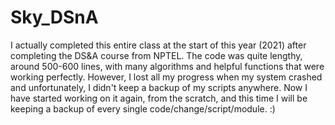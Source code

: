 # Sky_DSnA
I actually completed this entire class at the start of this year (2021) after completing the DS&A course from NPTEL.
The code was quite lengthy, around 500-600 lines, with many algorithms and helpful functions that were working perfectly. 
However, I lost all my progress when my system crashed and unfortunately, I didn't keep a backup of my scripts anywhere.
Now I have started working on it again, from the scratch, and this time I will be keeping a backup of every single code/change/script/module. :)
